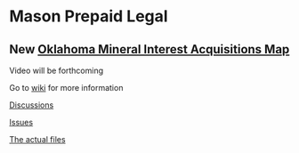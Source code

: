 # Mason Prepaid Legal

## New [Oklahoma Mineral Interest Acquisitions Map](https://mconsulting.github.io/legal/OKMap.html) 

Video will be forthcoming


Go to [wiki](https://github.com/mconsulting/legal/wiki) for more information

[Discussions](https://github.com/mconsulting/legal/discussions)

[Issues](https://github.com/mconsulting/legal/issues)

[The actual files](files)













